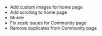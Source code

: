 - Add custom images for home page
- Add scrolling to home page
- Mobile
- Fix scale issues for Community page
- Remove duplicates from Community page
